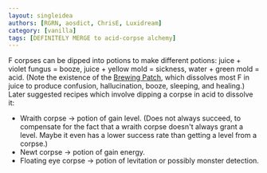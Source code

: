 ```yaml
---
layout: singleidea
authors: [RGRN, aosdict, ChrisE, Luxidream]
category: [vanilla]
tags: [DEFINITELY MERGE to acid-corpse alchemy]
---
```

F corpses can be dipped into potions to make different potions: juice + violet fungus = booze, juice + yellow mold = sickness, water + green mold = acid. (Note the existence of the [Brewing Patch](https://bilious.alt.org/?149), which dissolves most F in juice to produce confusion, hallucination, booze, sleeping, and healing.) Later suggested recipes which involve dipping a corpse in acid to dissolve it:
* Wraith corpse -> potion of gain level. (Does not always succeed, to compensate for the fact that a wraith corpse doesn't always grant a level. Maybe it even has a lower success rate than getting a level from a corpse.)
* Newt corpse -> potion of gain energy.
* Floating eye corpse -> potion of levitation or possibly monster detection.
